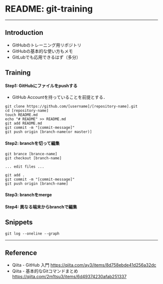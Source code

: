 # README: git-training
---

## Introduction
- GitHubのトレーニング用リポジトリ
- GitHubの基本的な使い方もメモ
- GitLubでも応用できるはず（多分）

## Training
#### Step1: GitHubにファイルをpushする
* GitHub Accountを持っていることを前提とする．

```
git clone https://github.com/[username]/[repository-name].git
cd [repository-name]
touch README.md
echo "# README" >> README.md
git add README.md
git commit -m "[commit-message]"
git push origin [branch-name(or master)]
```

#### Step2: branchを切って編集
```
git brance [brance-name]
git checkout [branch-name]

... edit files ...

git add .
git commit -m "[commit-message]"
git push origin [branch-name]
```

#### Step3: branchをmerge

#### Step4: 異なる端末からbranchで編集


## Snippets
```
git log --oneline --graph
```

---
## Reference
- Qiita - GitHub 入門
  https://qiita.com/ay3/items/8d758ebde41d256a32dc
- Qiita - 基本的なGitコマンドまとめ
  https://qiita.com/2m1tsu3/items/6d49374230afab251337
